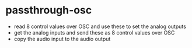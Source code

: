 # passthrough-osc

- read 8 control values over OSC and use these to set the analog outputs
- get the analog inputs and send these as 8 control values over OSC
- copy the audio input to the audio output
